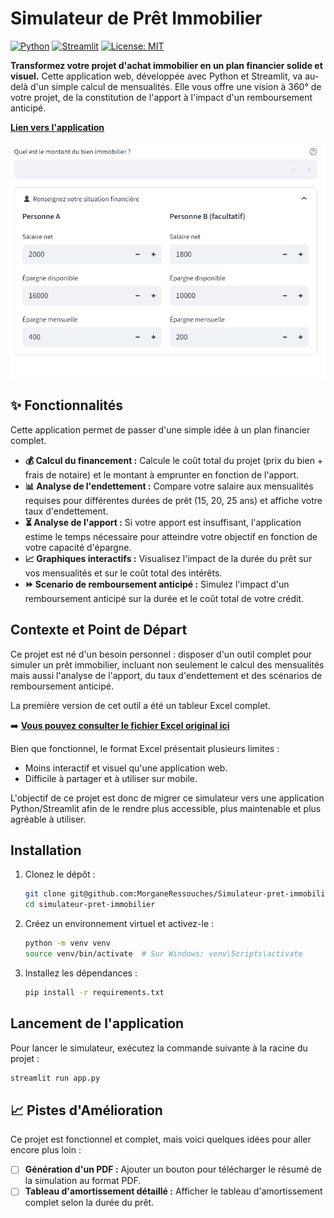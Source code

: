 # Simulateur de Prêt Immobilier

[![Python](https://img.shields.io/badge/Python-3.11%2B-blue.svg)](https://www.python.org/)
[![Streamlit](https://img.shields.io/badge/Streamlit-1.47%2B-ff69b4.svg)](https://streamlit.io)
[![License: MIT](https://img.shields.io/badge/License-MIT-yellow.svg)](https://opensource.org/licenses/MIT)

**Transformez votre projet d'achat immobilier en un plan financier solide et visuel.** Cette application web, développée avec Python et Streamlit, va au-delà d'un simple calcul de mensualités. Elle vous offre une vision à 360° de votre projet, de la constitution de l'apport à l'impact d'un remboursement anticipé.

[**Lien vers l'application**](https://simulateur-pret-immobilier.streamlit.app)

![Aperçu de l'application](https://github.com/MorganeRessouches/Simulateur-pret-immobilier/blob/1666755354024ed0fbf6374612d3ff8d905a2c64/assets/demo.gif)

## ✨ Fonctionnalités

Cette application permet de passer d'une simple idée à un plan financier complet.

*   **💰 Calcul du financement :** Calcule le coût total du projet (prix du bien + frais de notaire) et le montant à emprunter en fonction de l'apport.
*   **📊 Analyse de l'endettement :** Compare votre salaire aux mensualités requises pour différentes durées de prêt (15, 20, 25 ans) et affiche votre taux d'endettement.
*   **⏳ Analyse de l'apport :** Si votre apport est insuffisant, l'application estime le temps nécessaire pour atteindre votre objectif en fonction de votre capacité d'épargne.
*   **📈 Graphiques interactifs :** Visualisez l'impact de la durée du prêt sur vos mensualités et sur le coût total des intérêts.
*   **⏩ Scenario de remboursement anticipé :** Simulez l'impact d'un remboursement anticipé sur la durée et le coût total de votre crédit.

## Contexte et Point de Départ

Ce projet est né d'un besoin personnel : disposer d'un outil complet pour simuler un prêt immobilier, incluant non seulement le calcul des mensualités mais aussi l'analyse de l'apport, du taux d'endettement et des scénarios de remboursement anticipé.

La première version de cet outil a été un tableur Excel complet.

➡️ **[Vous pouvez consulter le fichier Excel original ici](./source_excel/Simulation_prêt.xlsx)**

Bien que fonctionnel, le format Excel présentait plusieurs limites :
-   Moins interactif et visuel qu'une application web.
-   Difficile à partager et à utiliser sur mobile.

L'objectif de ce projet est donc de migrer ce simulateur vers une application Python/Streamlit afin de le rendre plus accessible, plus maintenable et plus agréable à utiliser.

## Installation

1.  Clonez le dépôt :
    ```bash
    git clone git@github.com:MorganeRessouches/Simulateur-pret-immobilier.git
    cd simulateur-pret-immobilier
    ```

2.  Créez un environnement virtuel et activez-le :
    ```bash
    python -m venv venv
    source venv/bin/activate  # Sur Windows: venv\Scripts\activate
    ```

3.  Installez les dépendances :
    ```bash
    pip install -r requirements.txt
    ```

## Lancement de l'application

Pour lancer le simulateur, exécutez la commande suivante à la racine du projet :

```bash
streamlit run app.py
```

## 📈 Pistes d'Amélioration

Ce projet est fonctionnel et complet, mais voici quelques idées pour aller encore plus loin :

*   [ ] **Génération d'un PDF :** Ajouter un bouton pour télécharger le résumé de la simulation au format PDF.
*   [ ] **Tableau d'amortissement détaillé :** Afficher le tableau d'amortissement complet selon la durée du prêt.